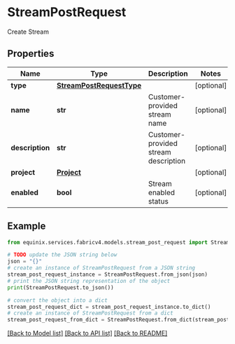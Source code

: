 # StreamPostRequest

Create Stream

## Properties

Name | Type | Description | Notes
------------ | ------------- | ------------- | -------------
**type** | [**StreamPostRequestType**](StreamPostRequestType.md) |  | [optional] 
**name** | **str** | Customer-provided stream name | [optional] 
**description** | **str** | Customer-provided stream description | [optional] 
**project** | [**Project**](Project.md) |  | [optional] 
**enabled** | **bool** | Stream enabled status | [optional] 

## Example

```python
from equinix.services.fabricv4.models.stream_post_request import StreamPostRequest

# TODO update the JSON string below
json = "{}"
# create an instance of StreamPostRequest from a JSON string
stream_post_request_instance = StreamPostRequest.from_json(json)
# print the JSON string representation of the object
print(StreamPostRequest.to_json())

# convert the object into a dict
stream_post_request_dict = stream_post_request_instance.to_dict()
# create an instance of StreamPostRequest from a dict
stream_post_request_from_dict = StreamPostRequest.from_dict(stream_post_request_dict)
```
[[Back to Model list]](../README.md#documentation-for-models) [[Back to API list]](../README.md#documentation-for-api-endpoints) [[Back to README]](../README.md)


